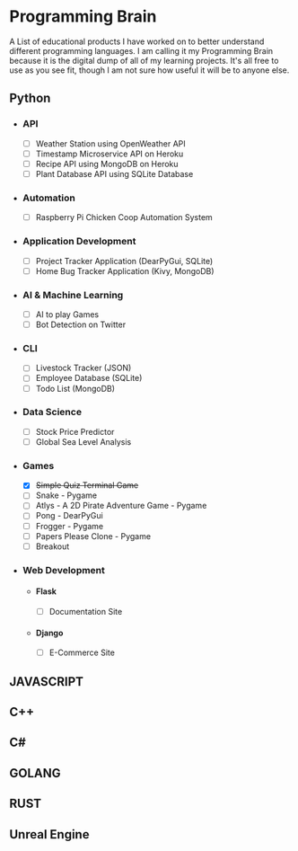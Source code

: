 # Programming Brain

A List of educational products I have worked on to better understand different programming languages. 
I am calling it my Programming Brain because it is the digital dump of all of my learning projects. It's all 
free to use as you see fit, though I am not sure how useful it will be to anyone else.

## Python
- ### API
  - [ ] Weather Station using OpenWeather API
  - [ ] Timestamp Microservice API on Heroku 
  - [ ] Recipe API using MongoDB on Heroku
  - [ ] Plant Database API using SQLite Database
- ### Automation
    - [ ] Raspberry Pi Chicken Coop Automation System
- ### Application Development
  - [ ] Project Tracker Application (DearPyGui, SQLite)
  - [ ] Home Bug Tracker Application (Kivy, MongoDB)
- ### AI & Machine Learning
  - [ ] AI to play Games
  - [ ] Bot Detection on Twitter
- ### CLI
  - [ ] Livestock Tracker (JSON)
  - [ ] Employee Database (SQLite)
  - [ ] Todo List (MongoDB)
- ### Data Science
  - [ ] Stock Price Predictor
  - [ ] Global Sea Level Analysis
- ### Games
  - [x] ~~Simple Quiz Terminal Game~~
  - [ ] Snake - Pygame
  - [ ] Atlys - A 2D Pirate Adventure Game - Pygame
  - [ ] Pong - DearPyGui
  - [ ] Frogger - Pygame
  - [ ] Papers Please Clone - Pygame
  - [ ] Breakout
- ### Web Development
  - #### Flask
    - [ ] Documentation Site
  - #### Django
    - [ ] E-Commerce Site




## JAVASCRIPT
## C++
## C#
## GOLANG
## RUST
## Unreal Engine

